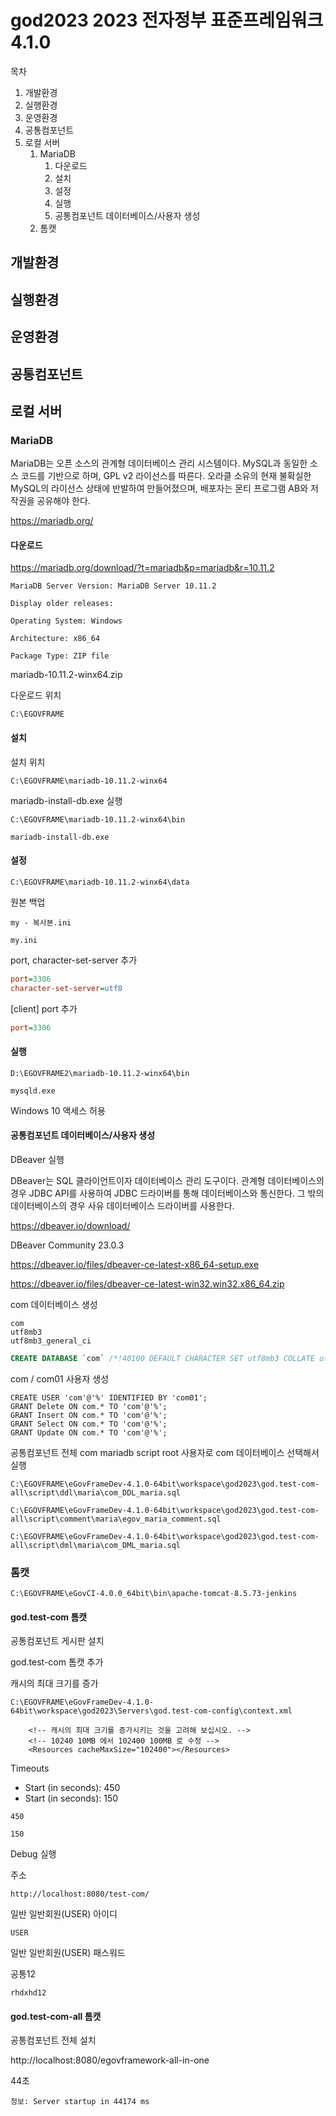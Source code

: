 # god2023 2023 전자정부 표준프레임워크 4.1.0

목차

1. 개발환경
2. 실행환경
3. 운영환경
4. 공통컴포넌트
5. 로컬 서버
   1. MariaDB
      1. 다운로드
      2. 설치
      3. 설정
      4. 실행
      5. 공통컴포넌트 데이터베이스/사용자 생성
   2. 톰캣


## 개발환경

## 실행환경

## 운영환경

## 공통컴포넌트

## 로컬 서버

### MariaDB

MariaDB는 오픈 소스의 관계형 데이터베이스 관리 시스템이다. MySQL과 동일한 소스 코드를 기반으로 하며, GPL v2 라이선스를 따른다. 오라클 소유의 현재 불확실한 MySQL의 라이선스 상태에 반발하여 만들어졌으며, 배포자는 몬티 프로그램 AB와 저작권을 공유해야 한다.

https://mariadb.org/

#### 다운로드

https://mariadb.org/download/?t=mariadb&p=mariadb&r=10.11.2

```
MariaDB Server Version: MariaDB Server 10.11.2

Display older releases:

Operating System: Windows

Architecture: x86_64

Package Type: ZIP file
```

mariadb-10.11.2-winx64.zip

다운로드 위치

```
C:\EGOVFRAME
```

#### 설치

설치 위치

```
C:\EGOVFRAME\mariadb-10.11.2-winx64
```

mariadb-install-db.exe 실행

```
C:\EGOVFRAME\mariadb-10.11.2-winx64\bin
```

```
mariadb-install-db.exe
```

#### 설정

```
C:\EGOVFRAME\mariadb-10.11.2-winx64\data
```

원본 백업

```
my - 복사본.ini
```

```
my.ini
```

port, character-set-server 추가

```ini
port=3306
character-set-server=utf8
```

[client] port 추가

```ini
port=3306
```

#### 실행

```
D:\EGOVFRAME2\mariadb-10.11.2-winx64\bin
```

```
mysqld.exe
```

Windows 10 액세스 허용

#### 공통컴포넌트 데이터베이스/사용자 생성

DBeaver 실행

DBeaver는 SQL 클라이언트이자 데이터베이스 관리 도구이다. 관계형 데이터베이스의 경우 JDBC API를 사용하여 JDBC 드라이버를 통해 데이터베이스와 통신한다. 그 밖의 데이터베이스의 경우 사유 데이터베이스 드라이버를 사용한다.

https://dbeaver.io/download/

DBeaver Community 23.0.3

https://dbeaver.io/files/dbeaver-ce-latest-x86_64-setup.exe

https://dbeaver.io/files/dbeaver-ce-latest-win32.win32.x86_64.zip

com 데이터베이스 생성

```
com
utf8mb3
utf8mb3_general_ci
```

```sql
CREATE DATABASE `com` /*!40100 DEFAULT CHARACTER SET utf8mb3 COLLATE utf8mb3_general_ci */
```

com / com01 사용자 생성

```
CREATE USER 'com'@'%' IDENTIFIED BY 'com01';
GRANT Delete ON com.* TO 'com'@'%';
GRANT Insert ON com.* TO 'com'@'%';
GRANT Select ON com.* TO 'com'@'%';
GRANT Update ON com.* TO 'com'@'%';
```

공통컴포넌트 전체 com mariadb script root 사용자로 com 데이터베이스 선택해서 실행

```
C:\EGOVFRAME\eGovFrameDev-4.1.0-64bit\workspace\god2023\god.test-com-all\script\ddl\maria\com_DDL_maria.sql
```

```
C:\EGOVFRAME\eGovFrameDev-4.1.0-64bit\workspace\god2023\god.test-com-all\script\comment\maria\egov_maria_comment.sql
```

```
C:\EGOVFRAME\eGovFrameDev-4.1.0-64bit\workspace\god2023\god.test-com-all\script\dml\maria\com_DML_maria.sql
```

### 톰캣

```
C:\EGOVFRAME\eGovCI-4.0.0_64bit\bin\apache-tomcat-8.5.73-jenkins
```

#### god.test-com 톰캣

공통컴포넌트 게시판 설치

god.test-com 톰캣 추가

캐시의 최대 크기를 증가

```
C:\EGOVFRAME\eGovFrameDev-4.1.0-64bit\workspace\god2023\Servers\god.test-com-config\context.xml
```

```
    <!-- 캐시의 최대 크기를 증가시키는 것을 고려해 보십시오. -->
    <!-- 10240 10MB 에서 102400 100MB 로 수정 -->
    <Resources cacheMaxSize="102400"></Resources>
```

Timeouts
- Start (in seconds): 450
- Start (in seconds): 150

```
450
```

```
150
```

Debug 실행

주소

```
http://localhost:8080/test-com/
```

일반 일반회원(USER) 아이디

```
USER
```

일반 일반회원(USER) 패스워드

공통12

```
rhdxhd12
```

#### god.test-com-all 톰캣

공통컴포넌트 전체 설치

http://localhost:8080/egovframework-all-in-one

44초

```
정보: Server startup in 44174 ms
```
